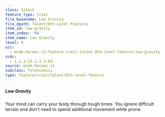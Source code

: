 ```yaml
---
class: talent
feature_type: trait
file_basename: Low Gravity
file_dpath: Talent/8th-Level Features
item_id: low-gravity
item_index: '04'
item_name: Low Gravity
level: 8
scc:
  - mcdm.heroes.v1:feature.trait.talent.8th-level-feature:low-gravity
scdc:
  - 1.1.1:13.1.1.2:04
source: mcdm.heroes.v1
subclass: Telekinesis
type: feature/trait/talent/8th-level-feature
---
```


##### Low Gravity

Your mind can carry your body through tough times. You ignore difficult terrain and don't need to spend additional movement while prone.
